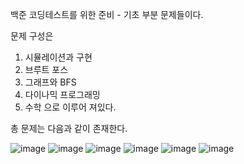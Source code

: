 백준 코딩테스트를 위한 준비 - 기초 부분 문제들이다.

문제 구성은
1. 시뮬레이션과 구현
2. 브루트 포스
3. 그래프와 BFS
4. 다이나믹 프로그래밍
5. 수학
으로 이루어 져있다.

총 문제는 다음과 같이 존재한다. 

![image](https://user-images.githubusercontent.com/57440834/139460864-82dfc8f8-3542-4dd7-badb-2c65a02bca61.png)
![image](https://user-images.githubusercontent.com/57440834/139460885-db659af9-e657-414b-a0bf-6b3aaf12ddfd.png)
![image](https://user-images.githubusercontent.com/57440834/139460939-6149b3d8-79e1-4c18-892e-919ba2451572.png)
![image](https://user-images.githubusercontent.com/57440834/139460975-5d164771-2d23-4e49-992d-f678ee0fe7d8.png)
![image](https://user-images.githubusercontent.com/57440834/139461000-a390e44a-a287-473f-a909-516742683c6b.png)
![image](https://user-images.githubusercontent.com/57440834/139461026-2415a216-e175-4ba9-baf7-530c21ba0cd7.png)
